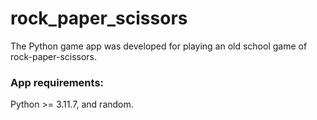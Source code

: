 # rock_paper_scissors

The Python game app was developed for playing an old school game of rock-paper-scissors.

### App requirements:
Python >= 3.11.7, and random.
